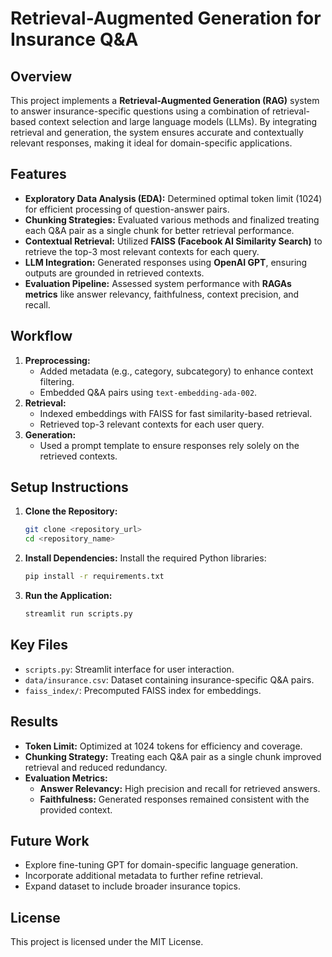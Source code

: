 # Retrieval-Augmented Generation for Insurance Q&A

## Overview
This project implements a **Retrieval-Augmented Generation (RAG)** system to answer insurance-specific questions using a combination of retrieval-based context selection and large language models (LLMs). By integrating retrieval and generation, the system ensures accurate and contextually relevant responses, making it ideal for domain-specific applications.

## Features
- **Exploratory Data Analysis (EDA):** Determined optimal token limit (1024) for efficient processing of question-answer pairs.
- **Chunking Strategies:** Evaluated various methods and finalized treating each Q&A pair as a single chunk for better retrieval performance.
- **Contextual Retrieval:** Utilized **FAISS (Facebook AI Similarity Search)** to retrieve the top-3 most relevant contexts for each query.
- **LLM Integration:** Generated responses using **OpenAI GPT**, ensuring outputs are grounded in retrieved contexts.
- **Evaluation Pipeline:** Assessed system performance with **RAGAs metrics** like answer relevancy, faithfulness, context precision, and recall.

## Workflow
1. **Preprocessing:**
   - Added metadata (e.g., category, subcategory) to enhance context filtering.
   - Embedded Q&A pairs using `text-embedding-ada-002`.
2. **Retrieval:**
   - Indexed embeddings with FAISS for fast similarity-based retrieval.
   - Retrieved top-3 relevant contexts for each user query.
3. **Generation:**
   - Used a prompt template to ensure responses rely solely on the retrieved contexts.

## Setup Instructions
1. **Clone the Repository:**
   ```bash
   git clone <repository_url>
   cd <repository_name>
   ```

2. **Install Dependencies:**
   Install the required Python libraries:
   ```bash
   pip install -r requirements.txt
   ```

3. **Run the Application:**
   ```bash
   streamlit run scripts.py
   ```

## Key Files
- `scripts.py`: Streamlit interface for user interaction.
- `data/insurance.csv`: Dataset containing insurance-specific Q&A pairs.
- `faiss_index/`: Precomputed FAISS index for embeddings.

## Results
- **Token Limit:** Optimized at 1024 tokens for efficiency and coverage.
- **Chunking Strategy:** Treating each Q&A pair as a single chunk improved retrieval and reduced redundancy.
- **Evaluation Metrics:**
  - **Answer Relevancy:** High precision and recall for retrieved answers.
  - **Faithfulness:** Generated responses remained consistent with the provided context.

## Future Work
- Explore fine-tuning GPT for domain-specific language generation.
- Incorporate additional metadata to further refine retrieval.
- Expand dataset to include broader insurance topics.

## License
This project is licensed under the MIT License.
